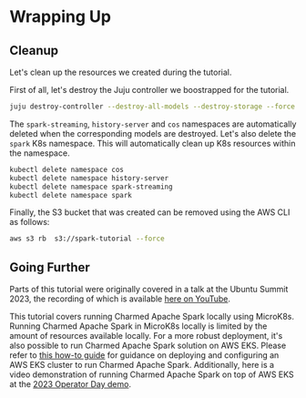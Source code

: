 # Wrapping Up

## Cleanup

Let's clean up the resources we created during the tutorial.

First of all, let's destroy the Juju controller we boostrapped for the tutorial.

```bash
juju destroy-controller --destroy-all-models --destroy-storage --force spark-tutorial
```

The `spark-streaming`, `history-server` and `cos` namespaces are automatically deleted when the corresponding models are destroyed. Let's also delete the `spark` K8s namespace. This will automatically clean up K8s resources within the namespace.

```bash
kubectl delete namespace cos
kubectl delete namespace history-server
kubectl delete namespace spark-streaming
kubectl delete namespace spark
```

Finally, the S3 bucket that was created can be removed using the AWS CLI as follows:

```bash
aws s3 rb  s3://spark-tutorial --force
```


## Going Further

Parts of this tutorial were originally covered in a talk at the Ubuntu Summit 2023, the recording of which is available [here on YouTube](https://www.youtube.com/watch?v=nu1ll7VRqbI).

This tutorial covers running Charmed Apache Spark locally using MicroK8s. Running Charmed Apache Spark in MicroK8s locally is limited by the amount of resources available locally. For a more robust deployment, it's also possible to run Charmed Apache Spark solution on AWS EKS. Please refer to [this how-to guide](/t/charmed-spark-k8s-documentation-how-to-setup-k8s-environment/11618) for guidance on deploying and configuring an AWS EKS cluster to run Charmed Apache Spark. Additionally, here is a video demonstration of running Charmed Apache Spark on top of AWS EKS at the [2023 Operator Day demo](https://github.com/deusebio/operator-day-2023-charmed-spark).